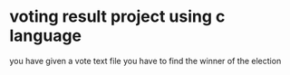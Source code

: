 # voting result project  using c language 
 you have given a vote text file you  have to find the winner of the election 
